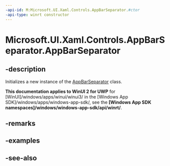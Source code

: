 ```yaml
---
-api-id: M:Microsoft.UI.Xaml.Controls.AppBarSeparator.#ctor
-api-type: winrt constructor
---
```


<!-- Method syntax
public AppBarSeparator()
-->

# Microsoft.UI.Xaml.Controls.AppBarSeparator.AppBarSeparator

## -description
Initializes a new instance of the [AppBarSeparator](appbarseparator.md) class.

**This documentation applies to WinUI 2 for UWP** for [WinUI]/windows/apps/winui/winui3/ in the [Windows App SDK]/windows/apps/windows-app-sdk/, see the **[Windows App SDK namespaces]/windows/windows-app-sdk/api/winrt/**.

## -remarks

## -examples

## -see-also
